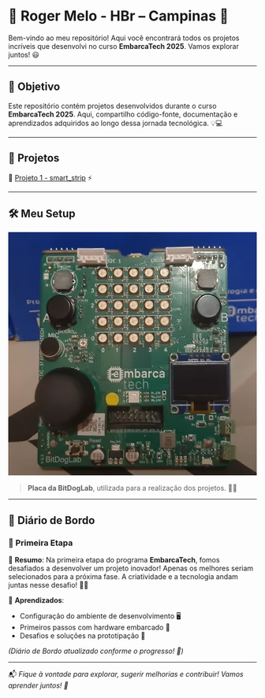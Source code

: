 # 🌟 Roger Melo - HBr – Campinas 🚀

Bem-vindo ao meu repositório! Aqui você encontrará todos os projetos incríveis que desenvolvi no curso **EmbarcaTech 2025**. Vamos explorar juntos! 😃

---

## 🎯 Objetivo

Este repositório contém projetos desenvolvidos durante o curso **EmbarcaTech 2025**. Aqui, compartilho código-fonte, documentação e aprendizados adquiridos ao longo dessa jornada tecnológica. 💡💻

---

## 📂 Projetos

🔹 [Projeto 1 - smart_strip](projetos/smart_strip) ⚡

---

## 🛠️ Meu Setup

![Foto do Setup](projetos/smart_strip/images/bitdoglab.png)

> **Placa da BitDogLab**, utilizada para a realização dos projetos. 🔌✨

---

## 📖 Diário de Bordo

### 📅 Primeira Etapa
📌 **Resumo**: Na primeira etapa do programa **EmbarcaTech**, fomos desafiados a desenvolver um projeto inovador! Apenas os melhores seriam selecionados para a próxima fase. A criatividade e a tecnologia andam juntas nesse desafio! 🚀🤖

🔹 **Aprendizados**:
- Configuração do ambiente de desenvolvimento 🖥️
- Primeiros passos com hardware embarcado 🔩
- Desafios e soluções na prototipação 🔧

*(Diário de Bordo atualizado conforme o progresso! 📌)*

---

📬 _Fique à vontade para explorar, sugerir melhorias e contribuir! Vamos aprender juntos! 💙_




